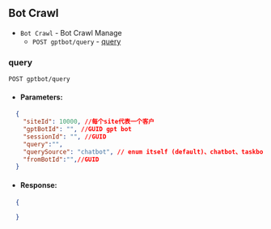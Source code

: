 ## Bot Crawl
* `Bot Crawl` - Bot Crawl Manage
    * `POST gptbot/query` - [query](#query)

### query
  `POST gptbot/query`

- #### Parameters:
```json
  {
    "siteId": 10000, //每个site代表一个客户
    "gptBotId": "", //GUID gpt bot
    "sessionId": "", //GUID
    "query":"",
    "querySource": "chatbot", // enum itself (default)、chatbot、taskbot
    "fromBotId":"",//GUID
  } 
```
- #### Response:
```json
  {
    
  }
  ``` 
